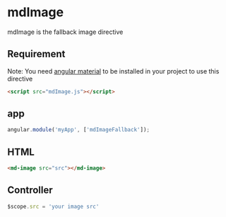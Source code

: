 # mdImage
mdImage is the fallback image directive

## Requirement
Note: You need [angular material](https://material.angularjs.org/latest/) to be installed in your project to use this directive

```html
<script src="mdImage.js"></script>
```
## app
```javascript
angular.module('myApp', ['mdImageFallback']);
```

## HTML
```html
<md-image src="src"></md-image>
```

## Controller
```javascript
$scope.src = 'your image src'
```
